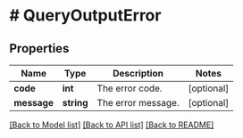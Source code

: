 # # QueryOutputError

## Properties

Name | Type | Description | Notes
------------ | ------------- | ------------- | -------------
**code** | **int** | The error code. | [optional]
**message** | **string** | The error message. | [optional]

[[Back to Model list]](../../README.md#models) [[Back to API list]](../../README.md#endpoints) [[Back to README]](../../README.md)
